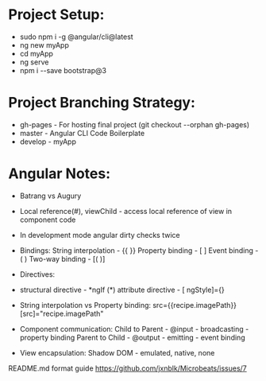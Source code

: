 # Project Setup:
  * sudo npm i -g @angular/cli@latest
  * ng new myApp
  * cd myApp
  * ng serve
  * npm i --save bootstrap@3

# Project Branching Strategy:
 * gh-pages - For hosting final project (git checkout --orphan gh-pages)
 * master - Angular CLI Code Boilerplate
 * develop - myApp

# Angular Notes:
 * Batrang vs Augury

 * Local reference(#), viewChild - access local reference of view in component code

 * In development mode angular dirty checks twice

 * Bindings:
  String interpolation - {{ }}
  Property binding - [ ]
  Event binding - ( )
  Two-way binding - [( )]

 * Directives:
  - structural directive - \*ngIf
  (*) attribute directive - [ ngStyle]={}

 * String interpolation vs Property binding:
  src={{recipe.imagePath}}
  [src]="recipe.imagePath"

 * Component communication:
  Child to Parent - @input - broadcasting - property binding
  Parent to Child - @output - emitting - event binding

 * View encapsulation:
  Shadow DOM - emulated, native, none
  

README.md format guide
https://github.com/jxnblk/Microbeats/issues/7
